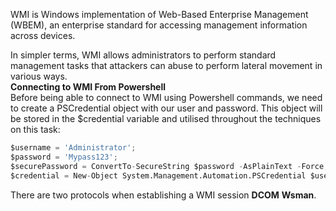 WMI is Windows implementation of Web-Based Enterprise Management (WBEM), an enterprise standard for accessing management information across devices. 

In simpler terms, WMI allows administrators to perform standard management tasks that attackers can abuse to perform lateral movement in various ways.<br>
**Connecting to WMI From Powershell**<br>
Before being able to connect to WMI using Powershell commands, we need to create a PSCredential object with our user and password.
This object will be stored in the $credential variable and utilised throughout the techniques on this task:
```python
$username = 'Administrator';
$password = 'Mypass123';
$securePassword = ConvertTo-SecureString $password -AsPlainText -Force;
$credential = New-Object System.Management.Automation.PSCredential $username, $securePassword;
```
There are two protocols when establishing a WMI session **DCOM** **Wsman**.<br>
